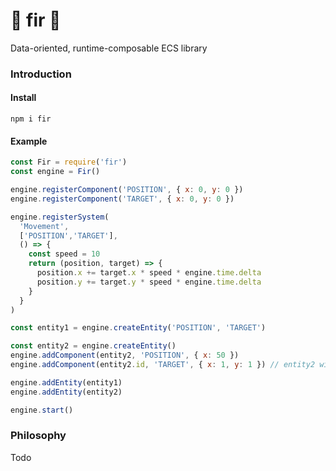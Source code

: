 # :evergreen_tree: fir :evergreen_tree:
Data-oriented, runtime-composable ECS library

### Introduction

#### Install
```
npm i fir
```

#### Example
```javascript
const Fir = require('fir')
const engine = Fir()

engine.registerComponent('POSITION', { x: 0, y: 0 })
engine.registerComponent('TARGET', { x: 0, y: 0 })

engine.registerSystem(
  'Movement',
  ['POSITION','TARGET'], 
  () => {
    const speed = 10
    return (position, target) => {
      position.x += target.x * speed * engine.time.delta
      position.y += target.y * speed * engine.time.delta
    }
  }
)

const entity1 = engine.createEntity('POSITION', 'TARGET')

const entity2 = engine.createEntity()
engine.addComponent(entity2, 'POSITION', { x: 50 })
engine.addComponent(entity2.id, 'TARGET', { x: 1, y: 1 }) // entity2 will move southeast

engine.addEntity(entity1)
engine.addEntity(entity2)

engine.start()

```

### Philosophy

Todo
